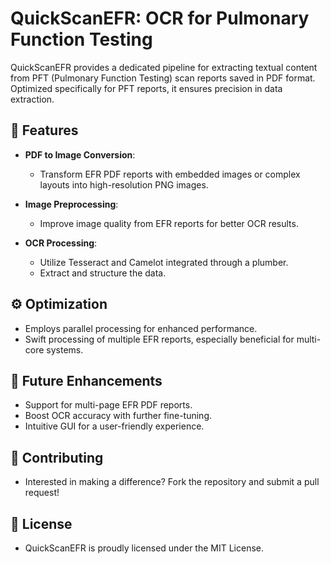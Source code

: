 # QuickScanEFR: OCR for Pulmonary Function Testing

QuickScanEFR provides a dedicated pipeline for extracting textual content from PFT (Pulmonary Function Testing) scan reports saved in PDF format. Optimized specifically for PFT reports, it ensures precision in data extraction.

## 🚀 Features

- **PDF to Image Conversion**: 
  - Transform EFR PDF reports with embedded images or complex layouts into high-resolution PNG images.
  
- **Image Preprocessing**: 
  - Improve image quality from EFR reports for better OCR results.
    
- **OCR Processing**: 
  - Utilize Tesseract and Camelot integrated through a plumber.
  - Extract and structure the data.


## ⚙️ Optimization

- Employs parallel processing for enhanced performance.
- Swift processing of multiple EFR reports, especially beneficial for multi-core systems.


## 🔮 Future Enhancements

- Support for multi-page EFR PDF reports.
- Boost OCR accuracy with further fine-tuning.
- Intuitive GUI for a user-friendly experience.


## 🤝 Contributing

- Interested in making a difference? Fork the repository and submit a pull request!


## 📜 License

- QuickScanEFR is proudly licensed under the MIT License.
